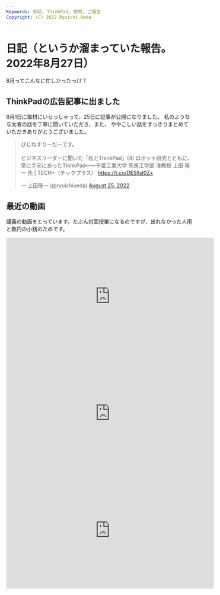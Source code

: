 ```yaml
---
Keywords: 日記, ThinkPad, 取材, ご報告
Copyright: (C) 2022 Ryuichi Ueda
---
```


# 日記（というか溜まっていた報告。2022年8月27日）

8月ってこんなに忙しかったっけ？

## ThinkPadの広告記事に出ました

8月1日に取材にいらっしゃって、25日に記事が公開になりました。
私のような与太者の話を丁寧に聞いていただき、また、
ややこしい話をすっきりまとめていただきありがとうございました。

<blockquote class="twitter-tweet" data-partner="tweetdeck"><p lang="ja" dir="ltr">びじねすりーだーです。<br><br>ビジネスリーダーに聞いた「私とThinkPad」(4) ロボット研究とともに、常に手元にあったThinkPad――千葉工業大学 先進工学部 准教授 上田 隆一 氏 | TECH+（テックプラス） <a href="https://t.co/DESllsI0Zx">https://t.co/DESllsI0Zx</a></p>&mdash; 上田隆一 (@ryuichiueda) <a href="https://twitter.com/ryuichiueda/status/1562622118570823681?ref_src=twsrc%5Etfw">August 25, 2022</a></blockquote>
<script async src="https://platform.twitter.com/widgets.js" charset="utf-8"></script>

## 最近の動画

講義の動画をとっています。たぶん対面授業になるのですが、出れなかった人用と数円の小銭のためです。

<iframe width="560" height="315" src="https://www.youtube.com/embed/9HPLMhKvecY" title="YouTube video player" frameborder="0" allow="accelerometer; autoplay; clipboard-write; encrypted-media; gyroscope; picture-in-picture" allowfullscreen></iframe>

<iframe width="560" height="315" src="https://www.youtube.com/embed/E6Ch8OIVeRY" title="YouTube video player" frameborder="0" allow="accelerometer; autoplay; clipboard-write; encrypted-media; gyroscope; picture-in-picture" allowfullscreen></iframe>

<iframe width="560" height="315" src="https://www.youtube.com/embed/mBhtD08f5KY" title="YouTube video player" frameborder="0" allow="accelerometer; autoplay; clipboard-write; encrypted-media; gyroscope; picture-in-picture" allowfullscreen></iframe>
